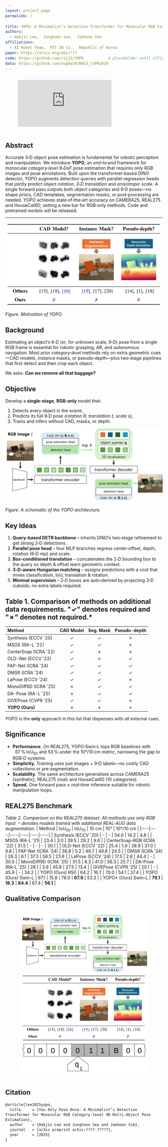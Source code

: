 ```yaml
---
layout: project_page
permalink: /

title: YOPO: A Minimalist’s Detection Transformer for Monocular RGB Category‑level 9D Multi‑Object Pose Estimation
authors:
  - Hakjin Lee,  Junghoon Seo,  Jaehoon Sim
affiliations:
  - AI Robot Team,  PIT IN Co.,  Republic of Korea
paper: https://arxiv.org/abs/???
code: https://github.com/rij12/YOPO           # placeholder until official repo is released
data: https://github.com/hughw19/NOCS_CVPR2019
---
```

<div class="columns is-centered">
    <div class="column is-four-fifths">
        <figure class="image is-16by9">
            <iframe class="has-ratio" src="https://www.youtube.com/embed/OTb0iuSBxcw" title="YOPO Project Video" frameborder="0" allow="accelerometer; autoplay; clipboard-write; encrypted-media; gyroscope; picture-in-picture" allowfullscreen></iframe>
        </figure>
    </div>
</div>

<!-- Using HTML to center the abstract -->
<div class="columns is-centered has-text-centered">
    <div class="column is-four-fifths">
        <h2>Abstract</h2>
        <div class="content has-text-justified">
Accurate 3‑D object pose estimation is fundamental for robotic perception and manipulation.  
We introduce <strong>YOPO</strong>, an <em>end‑to‑end</em> framework for monocular <em>category‑level 9‑DoF</em>
pose estimation that requires only RGB images and pose annotations.  
Built upon the transformer‑based DINO detector, YOPO augments detection queries with
parallel regression heads that jointly predict object <em>rotation</em>, <em>3‑D translation</em> and
<em>anisotropic scale</em>.  
A single forward pass outputs both object categories and 9‑D poses—no shape priors,
CAD templates, segmentation masks, or post‑processing are needed.  
YOPO achieves state‑of‑the‑art accuracy on CAMERA25, REAL275 and HouseCat6D, setting a
new bar for RGB‑only methods. Code and pretrained models will be released.
        </div>
    </div>
</div>

---

![YOPO Overview](/static/image/motivation.png)

*Figure. Motivation of YOPO.*

## Background
Estimating an object’s 6‑D (or, for unknown scale, 9‑D) pose from a single RGB frame is essential for robotic grasping, AR, and autonomous navigation. Most prior <em>category‑level</em> methods rely on extra geometric cues—CAD models, instance masks, or pseudo‑depth—plus two‑stage pipelines that first detect and then crop each object. 

We asks: **Can we remove all that baggage?**

## Objective
Develop a <strong>single‑stage</strong>, <strong>RGB‑only</strong> model that:
1. Detects every object in the scene,  
2. Predicts its full 9‑D pose <em>(rotation R, translation t, scale s)</em>,  
3. Trains and infers without CAD, masks, or depth.

![YOPO Overview](/static/image/architecture.png)

*Figure. A schematic of the YOPO architecture.*

## Key Ideas
1. **Query‑based DETR backbone** – inherits DINO’s two‑stage refinement to get strong 2‑D detections.  
2. **Parallel pose head** – four MLP branches regress center‑offset, depth, rotation (6‑D rep) and scale.  
3. **Box‑conditioned translation** – concatenates the 2‑D bounding box to the query so depth & offset learn geometric context.  
4. **3‑D‑aware Hungarian matching** – assigns predictions with a cost that mixes classification, IoU, translation & rotation.  
5. **Minimal supervision** – 2‑D boxes are auto‑derived by projecting 3‑D cuboids; no extra labels required.

## Table 1. Comparison of methods on additional data requirements. "✓" denotes required and "✗" denotes not required.*

| Method | CAD Model | Seg. Mask | Pseudo-depth |
|:---|:---:|:---:|:---:|
| Synthesis (ECCV '20) | ✓ | ✓ | ✗ |
| MSOS (RA-L '21) | ✓ | ✓ | ✗ |
| CenterSnap (ICRA '22) | ✓ | ✗ | ✗ |
| OLD-Net (ECCV '22) | ✓ | ✗ | ✓ |
| FAP-Net (ICRA '24) | ✓ | ✓ | ✓ |
| DMSR (ICRA '24) | ✓ | ✓ | ✓ |
| LaPose (ECCV '24) | ✓ | ✓ | ✗ |
| MonoDiff9D (ICRA '25) | ✗ | ✓ | ✓ |
| DA-Pose (RA-L '25) | ✗ | ✓ | ✓ |
| GIVEPose (CVPR '25) | ✓ | ✓ | ✗ |
| **YOPO (Ours)** | ✗ | ✗ | ✗ |

YOPO is the **only** approach in this list that dispenses with <em>all</em> external cues.

## Significance
* **Performance.** On REAL275, YOPO‑Swin‑L tops RGB baselines with  
  67 % IoU<sub>50</sub> and 53 % under the 10°/10 cm metric, narrowing the gap to RGB‑D systems.  
* **Simplicity.** Training uses just images + 9‑D labels—no costly CAD collections or pre‑segmentation.  
* **Scalability.** The same architecture generalises across CAMERA25 (synthetic), REAL275 (real) and HouseCat6D (10 categories).  
* **Speed.** One forward pass ≈ <em>real‑time</em> inference suitable for robotic manipulation loops.

## REAL275 Benchmark
*Table 2. Comparison on the REAL275 dataset. All methods use only RGB input. `*` denotes models trained with additional REAL-AUG data augmentation.*
| Method | IoU<sub>50</sub> | IoU<sub>75</sub> | 10 cm | 10° | 10°/10 cm |
|:---|:---:|:---:|:---:|:---:|:---:|
| Synthesis (ECCV '20) | - | - | 34.0 | 14.2 | 4.8 |
| MSOS (RA-L '21) | 23.4 | 3.0 | 39.5 | 29.2 | 9.6 |
| CenterSnap-RGB (ICRA '22) | 31.5 | - | - | - | 30.1 |
| OLD-Net (ECCV '22) | 25.4 | 1.9 | 38.9 | 37.0 | 9.8 |
| FAP-Net (ICRA '24) | 36.8 | 5.2 | 49.7 | 49.6 | 24.5 |
| DMSR (ICRA '24) | 28.3 | 6.1 | 37.3 | 59.5 | 23.6 |
| LaPose (ECCV '24) | 17.5 | 2.6 | 44.4 | - | 30.5 |
| MonoDiff9D (ICRA '25) | 31.5 | 6.3 | 41.0 | 56.3 | 25.7 |
| DA-Pose (RA-L '25) | 28.1 | 3.6 | 45.8 | 27.5 | 13.4 |
| GIVEPose (CVPR '25) | 20.1 | - | 45.9 | - | 34.2 |
| YOPO (Ours) R50 | 64.2 | 16.7 | 70.0 | 54.1 | 37.4 |
| YOPO (Ours) Swin-L | 67.1 | 15.8 | 78.0 | **67.9** | 53.3 |
| YOPO* (Ours) Swin-L | **79.1** | **18.3** | **84.4** | 67.4 | **56.1** |

## Qualitative Comparison

<div class="carousel-container" style="display: flex; justify-content: center; align-items: center; padding: 20px 0;">
    <div id="results-carousel" class="carousel" style="width: 80%; max-width: 960px;">
        <div class="item-1">
            <img src="static/image/architecture.png" alt="YOPO Architecture">
        </div>
        <div class="item-2">
            <img src="static/image/motivation.png" alt="YOPO Motivation">
        </div>
        <div class="item-3">
            <img src="static/image/Turing_machine.png" alt="Turing Machine">
        </div>
    </div>
</div>

## Citation
```
@article{lee2025yopo,
  title     = {You Only Pose Once: A Minimalist’s Detection Transformer for Monocular RGB Category-level 9D Multi-Object Pose Estimation},
  author    = {Hakjin Lee and Junghoon Seo and Jaehoon Sim},
  journal   = {arXiv preprint arXiv:????.?????},
  year      = {2025}
}
```